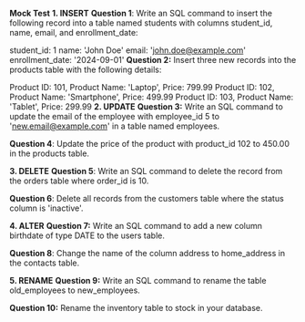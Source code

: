 **Mock Test**
**1. INSERT**
**Question 1**: Write an SQL command to insert the following record into a table named students with columns student_id, name, email, and enrollment_date:

student_id: 1
name: 'John Doe'
email: 'john.doe@example.com'
enrollment_date: '2024-09-01'
**Question 2:** Insert three new records into the products table with the following details:

Product ID: 101, Product Name: 'Laptop', Price: 799.99
Product ID: 102, Product Name: 'Smartphone', Price: 499.99
Product ID: 103, Product Name: 'Tablet', Price: 299.99
**2. UPDATE**
**Question 3:** Write an SQL command to update the email of the employee with employee_id 5 to 'new.email@example.com' in a table named employees.

**Question 4**: Update the price of the product with product_id 102 to 450.00 in the products table.

**3. DELETE**
**Question 5**: Write an SQL command to delete the record from the orders table where order_id is 10.

**Question 6**: Delete all records from the customers table where the status column is 'inactive'.

**4. ALTER**
**Question 7:** Write an SQL command to add a new column birthdate of type DATE to the users table.

**Question 8**: Change the name of the column address to home_address in the contacts table.

**5. RENAME**
**Question 9:** Write an SQL command to rename the table old_employees to new_employees.

**Question 10:** Rename the inventory table to stock in your database.
